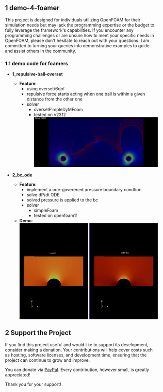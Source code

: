 ## 1 demo-4-foamer

This project is designed for individuals utilizing OpenFOAM for their simulation needs but may lack the programming expertise or the budget to fully leverage the framework's capabilities.  If you encounter any programming challenges or are unsure how to meet your specific needs in OpenFOAM, please don't hesitate to reach out with your questions. I am committed to turning your queries into demonstrative examples to guide and assist others in the community.

### 1.1 demo code for foamers
+ **1_repulsive-ball-overset**
   + **Feature**:
      + using overset/6dof
      + repulsive force starts acting when one ball is within a given distance from the other one
      + solver
         + oversetPimpleDyMFoam
         + tested on v2312
   ![Alt text](imgs/repulsive-ball.gif)


+ **2_bc_ode**
   + **Feature**:
      + implement a ode-goverened pressure boundary condtion
      + solve dP/dt ODE
      + solved pressure is applied to the bc
      + solver
         + simpleFoam
         + tested on openfoam11
   + **Demo**:
![Alt text](imgs/ode-pressure.gif)



## 2 Support the Project

If you find this project useful and would like to support its development, consider making a donation. Your contributions will help cover costs such as hosting, software licenses, and development time, ensuring that the project can continue to grow and improve.

You can donate via [PayPal](https://www.paypal.com/donate/?business=JDSPPXPK5FHUJ&no_recurring=0&currency_code=USD). Every contribution, however small, is greatly appreciated!

Thank you for your support!
      